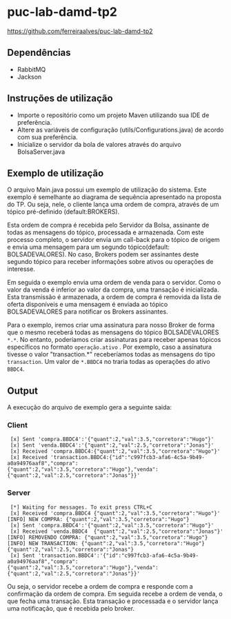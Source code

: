 # puc-lab-damd-tp2

https://github.com/ferreiraalves/puc-lab-damd-tp2

## Dependências 
- RabbitMQ
- Jackson 

## Instruções de utilização
- Importe o repositório como um projeto Maven utilizando sua IDE de preferência.
- Altere as variáveis de configuração (utils/Configurations.java) de acordo com sua preferência.
- Inicialize o servidor da bola de valores através do arquivo BolsaServer.java



## Exemplo de utilização

O arquivo Main.java possui um exemplo de utilização do sistema. Este exemplo é semelhante ao diagrama de sequência apresentado na proposta do TP. Ou seja, nele, o cliente lança uma ordem de compra, através de um tópico pré-definido (default:BROKERS).

Esta ordem de compra é recebida pelo Servidor da Bolsa, assinante de todas as mensagens do tópico, processada e armazenada. Com este processo completo, o servidor envia um call-back para o tópico de origem e envia uma mensagem para um segundo tópico(default: BOLSADEVALORES). No caso, Brokers podem ser assinantes deste segundo tópico para receber informações sobre ativos ou operações de interesse.


Em seguida o exemplo envia uma ordem de venda para o servidor. Como o valor da venda é inferior ao valor da compra, uma transação é inicializada. Esta transmissão é armazenada, a ordem de compra é removida da lista de oferta disponíveis e uma mensagem é enviada ao tópico BOLSADEVALORES para notificar os Brokers assinantes.


Para o exemplo, iremos criar uma assinatura para nosso Broker de forma que o mesmo receberá todas as mensagens do tópico BOLSADEVALORES `*.*`. No entanto, poderíamos criar assinaturas para receber apenas tópicos específicos no formato `operação.ativo` . Por exemplo, caso a assinatura tivesse o valor "transaction.*" receberíamos todas as mensagens do tipo `transaction`. Um valor de `*.BBDC4` no traria todas as operações do ativo `BBDC4`.


## Output

A execução do arquivo de exemplo gera a seguinte saida:
### Client
```
 [x] Sent 'compra.BBDC4':'{"quant":2,"val":3.5,"corretora":"Hugo"}'
 [x] Sent 'venda.BBDC4':'{"quant":2,"val":2.5,"corretora":"Jonas"}'
 [x] Received 'compra.BBDC4:{"quant":2,"val":3.5,"corretora":"Hugo"}'
 [x] Received 'transaction.BBDC4:{"id":"c997fcb3-afa6-4c5a-9b49-a0a94976aaf8","compra":{"quant":2,"val":3.5,"corretora":"Hugo"},"venda":{"quant":2,"val":2.5,"corretora":"Jonas"}}'
```
### Server 
```
 [*] Waiting for messages. To exit press CTRL+C
 [x] Received 'compra.BBDC4	{"quant":2,"val":3.5,"corretora":"Hugo"}'
[INFO] NEW COMPRA: {"quant":2,"val":3.5,"corretora":"Hugo"}
 [x] Sent 'compra.BBDC4':'{"quant":2,"val":3.5,"corretora":"Hugo"}'
 [x] Received 'venda.BBDC4	{"quant":2,"val":2.5,"corretora":"Jonas"}'
[INFO] REMOVENDO COMPRA: {"quant":2,"val":3.5,"corretora":"Hugo"}
[INFO] NEW TRANSACTION: {"quant":2,"val":3.5,"corretora":"Hugo"}{"quant":2,"val":2.5,"corretora":"Jonas"}
 [x] Sent 'transaction.BBDC4':'{"id":"c997fcb3-afa6-4c5a-9b49-a0a94976aaf8","compra":{"quant":2,"val":3.5,"corretora":"Hugo"},"venda":{"quant":2,"val":2.5,"corretora":"Jonas"}}'
```

Ou seja, o servidor recebe a ordem de compra e responde com a confirmação da ordem de compra. Em seguida recebe a  ordem de venda, o que fecha uma transação. Esta transação e processada e o servidor lança uma notificação, que é recebida pelo broker.